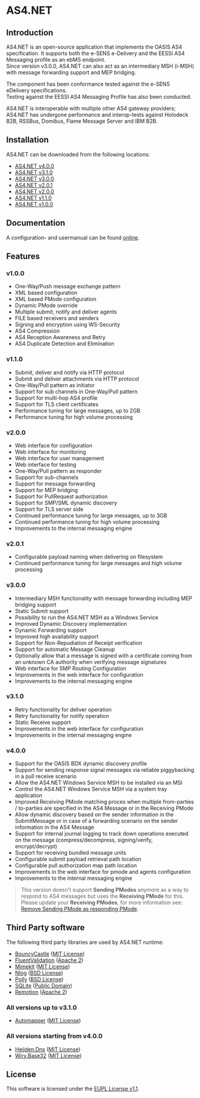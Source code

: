 # <span>AS4.NET</span>

## Introduction

<span>AS4.NET</span> is an open-source application that implements the OASIS AS4 specification. It supports both the e-SENS e-Delivery and the EESSI AS4 Messaging profile as an ebMS endpoint.  
Since version v3.0.0, <span>AS4.NET</span> can also act as an intermediary MSH (i-MSH) with message forwarding support and MEP bridging.

The component has been conformance tested against the e-SENS eDelivery specifications.  
Testing against the EESSI AS4 Messaging Profile has also been conducted.

<span>AS4.NET</span> is interoperable with multiple other AS4 gateway providers; <span>AS4.NET</span> has undergone performance and interop-tests against Holodeck B2B, RSSBus, Domibus, Flame Message Server and IBM B2B.

## Installation

<span>AS4.NET</span> can be downloaded from the following locations:

- [AS4.NET v4.0.0](https://ec.europa.eu/cefdigital/artifact/content/groups/public/eu/eessi/as4/eessi_as4.net/4.0.0/eessi_as4.net-4.0.0.zip)
- [AS4.NET v3.1.0](https://ec.europa.eu/cefdigital/artifact/content/groups/public/eu/eessi/as4/eessi_as4.net/3.1.0/eessi_as4.net-3.1.0.zip)
- [AS4.NET v3.0.0](https://ec.europa.eu/cefdigital/artifact/content/groups/public/eu/eessi/as4/eessi_as4.net/3.0.0/eessi_as4.net-3.0.0.zip)
- [AS4.NET v2.0.1](https://ec.europa.eu/cefdigital/artifact/content/groups/public/eu/eessi/as4/eessi_as4.net/2.0.1/eessi_as4.net-2.0.1.zip)
- [AS4.NET v2.0.0](https://ec.europa.eu/cefdigital/artifact/content/groups/public/eu/eessi/as4/eessi_as4.net/2.0.0/eessi_as4.net-2.0.0.zip)
- [AS4.NET v1.1.0](https://ec.europa.eu/cefdigital/artifact/content/groups/public/eu/eessi/as4/eessi_as4.net/1.1.0/eessi_as4.net-1.1.0.zip)
- [AS4.NET v1.0.0](https://ec.europa.eu/cefdigital/artifact/content/groups/public/eu/eessi/as4/eessi_as4.net/1.0/eessi_as4.net-1.0.zip)

## Documentation

A configuration- and usermanual can be found [online](https://ec.europa.eu/cefdigital/wiki/display/EDELCOMMUNITY/AS4.NET).

## Features

### v1.0.0

- One-Way/Push message exchange pattern
- XML based configuration
- XML based PMode configuration
- Dynamic PMode override
- Multiple submit, notify and deliver agents
- FILE based receivers and senders
- Signing and encryption using WS-Security
- AS4 Compression
- AS4 Reception Awareness and Retry
- AS4 Duplicate Detection and Elimination

### v1.1.0

- Submit, deliver and notify via HTTP protocol
- Submit and deliver attachments via HTTP protocol
- One-Way/Pull pattern as initiator
- Support for sub channels in One-Way/Pull pattern
- Support for multi-hop AS4 profile
- Support for TLS client certificates
- Performance tuning for large messages, up to 2GB
- Performance tuning for high volume processing

### v2.0.0

- Web interface for configuration
- Web interface for monitoring
- Web interface for user management
- Web interface for testing
- One-Way/Pull pattern as responder
- Support for sub-channels
- Support for message forwarding
- Support for MEP bridging
- Support for PullRequest authorization
- Support for SMP/SML dynamic discovery
- Support for TLS server side
- Continued performance tuning for large messages, up to 3GB
- Continued performance tuning for high volume processing
- Improvements to the internal messaging engine

### v2.0.1

- Configurable payload naming when delivering on filesystem
- Continued performance tuning for large messages and high volume processing

### v3.0.0

- Intermediary MSH functionality with message forwarding including MEP bridging support
- Static Submit support
- Possibility to run the <span>AS4.NET</span> MSH as a Windows Service
- Improved Dynamic Discovery implementation
- Dynamic Forwarding support
- Improved high availability support
- Support for Non-Repudiation of Receipt verification
- Support for automatic Message Cleanup
- Optionally allow that a message is signed with a certificate coming from an unknown CA authority when verifying message signatures
- Web interface for SMP Routing Configuration
- Improvements in the web interface for configuration
- Improvements to the internal messaging engine

### v3.1.0

- Retry functionality for deliver operation
- Retry functionality for notify operation
- Static Receive support
- Improvements in the web interface for configuration
- Improvements in the internal messaging engine

### v4.0.0

- Support for the OASIS BDX dynamic discovery profile
- Support for sending response signal messages via reliable piggybacking in a pull receive scenario
- Allow the AS4.NET Windows Service MSH to be installed via an MSI
- Control the AS4.NET Windows Service MSH via a system tray application
- Improved Receiving PMode matching proces when multiple from-parties / to-parties are specified in the AS4 Message or in the Receiving PMode
- Allow dynamic discovery based on the sender information in the SubmitMessage or in case of a forwarding scenario on the sender information in the AS4 Message
- Support for internal journal logging to track down operations executed on the message (compress/decompress, signing/verify, encrypt/decrypt)
- Support for receiving bundled message units
- Configurable submit payload retrieval path location
- Configurable pull authorization map path location
- Improvements in the web interface for pmode and agents configuration
- Improvements to the internal messaging engine

> This version doesn't support **Sending PModes** anymore as a way to respond to AS4 messages but uses the **Receiving PMode** for this. Please update your **Receiving PModes**, for more information see: [Remove Sending PMode as responding PMode](output/doc/wiki/runtime/configuration/remove-response-pmode.md).

## Third Party software

The following third party libraries are used by <span>AS4.NET</span> runtime:

- [BouncyCastle](https://github.com/bcgit/bc-csharp) ([MIT License](https://opensource.org/licenses/MIT))
- [FluentValidation](https://github.com/JeremySkinner/FluentValidation) ([Apache 2](http://www.apache.org/licenses/LICENSE-2.0.html))
- [Mimekit](https://github.com/jstedfast/MimeKit) ([MIT License](https://opensource.org/licenses/MIT))
- [Nlog](https://github.com/NLog/NLog) ([BSD License](https://opensource.org/licenses/BSD-3-Clause))
- [Polly](https://github.com/App-vNext/Polly) ([BSD License](https://opensource.org/licenses/BSD-3-Clause))
- [SQLite](https://sqlite.org/) ([Public Domain](https://sqlite.org/copyright.html))
- [Remotion](https://github.com/re-motion/Relinq) ([Apache 2](http://www.apache.org/licenses/LICENSE-2.0.html))

### All versions up to v3.1.0

- [Automapper](https://github.com/AutoMapper/AutoMapper) ([MIT License](https://opensource.org/licenses/MIT))

### All versions starting from v4.0.0

- [Heijden.Dns](https://github.com/ghuntley/Heijden.Dns) ([MIT License](https://opensource.org/licenses/MIT))
- [Wiry.Base32](https://github.com/wiry-net/Wiry.Base32) ([MIT License](https://opensource.org/licenses/MIT))

## License

This software is licensed under the [EUPL License v1.1](https://joinup.ec.europa.eu/community/eupl/og_page/european-union-public-licence-eupl-v11).
